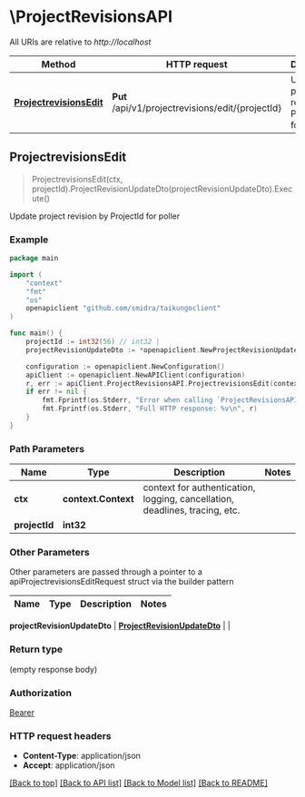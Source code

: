 # \ProjectRevisionsAPI

All URIs are relative to *http://localhost*

Method | HTTP request | Description
------------- | ------------- | -------------
[**ProjectrevisionsEdit**](ProjectRevisionsAPI.md#ProjectrevisionsEdit) | **Put** /api/v1/projectrevisions/edit/{projectId} | Update project revision by ProjectId for poller



## ProjectrevisionsEdit

> ProjectrevisionsEdit(ctx, projectId).ProjectRevisionUpdateDto(projectRevisionUpdateDto).Execute()

Update project revision by ProjectId for poller

### Example

```go
package main

import (
    "context"
    "fmt"
    "os"
    openapiclient "github.com/smidra/taikungoclient"
)

func main() {
    projectId := int32(56) // int32 | 
    projectRevisionUpdateDto := *openapiclient.NewProjectRevisionUpdateDto() // ProjectRevisionUpdateDto |  (optional)

    configuration := openapiclient.NewConfiguration()
    apiClient := openapiclient.NewAPIClient(configuration)
    r, err := apiClient.ProjectRevisionsAPI.ProjectrevisionsEdit(context.Background(), projectId).ProjectRevisionUpdateDto(projectRevisionUpdateDto).Execute()
    if err != nil {
        fmt.Fprintf(os.Stderr, "Error when calling `ProjectRevisionsAPI.ProjectrevisionsEdit``: %v\n", err)
        fmt.Fprintf(os.Stderr, "Full HTTP response: %v\n", r)
    }
}
```

### Path Parameters


Name | Type | Description  | Notes
------------- | ------------- | ------------- | -------------
**ctx** | **context.Context** | context for authentication, logging, cancellation, deadlines, tracing, etc.
**projectId** | **int32** |  | 

### Other Parameters

Other parameters are passed through a pointer to a apiProjectrevisionsEditRequest struct via the builder pattern


Name | Type | Description  | Notes
------------- | ------------- | ------------- | -------------

 **projectRevisionUpdateDto** | [**ProjectRevisionUpdateDto**](ProjectRevisionUpdateDto.md) |  | 

### Return type

 (empty response body)

### Authorization

[Bearer](../README.md#Bearer)

### HTTP request headers

- **Content-Type**: application/json
- **Accept**: application/json

[[Back to top]](#) [[Back to API list]](../README.md#documentation-for-api-endpoints)
[[Back to Model list]](../README.md#documentation-for-models)
[[Back to README]](../README.md)


